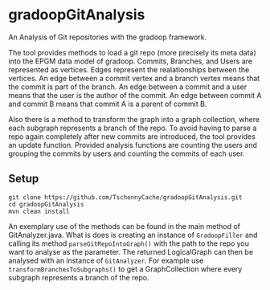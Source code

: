 # gradoopGitAnalysis
An Analysis of Git repositories with the gradoop framework.

The tool provides methods to load a git repo (more precisely its meta data) into the EPGM data model of gradoop.
Commits, Branches, and Users are represented as vertices. Edges represent the realationships between the vertices.
An edge between a commit vertex and a branch vertex means that the commit is part of the branch. An edge between a
commit and a user means that the user is the author of the commit. An edge between commit A and commit B means
that commit A is a parent of commit B.

Also there is a method to transform the graph into a graph collection, where each subgraph represents a
branch of the repo. 
To avoid having to parse a repo again completely after new commits are introduced, the tool provides an update function.
Provided analysis functions are counting the users and grouping the commits by users and counting the commits of each user.

## Setup

    git clone https://github.com/TschonnyCache/gradoopGitAnalysis.git 
    cd gradoopGitAnalysis 
    mvn clean install

An exemplary use of the methods can be found in the main method of GitAnalyzer.java.
What is does is creating an instance of `GradoopFiller` and calling its method
`parseGitRepoIntoGraph()` with the path to the repo you want to analyse as the parameter.
The returned LogicalGraph can then be analysed with an instance of `GitAnalyzer`.
For example use `transformBranchesToSubgraphs()` to get a GraphCollection where every
subgraph represents a branch of the repo.
